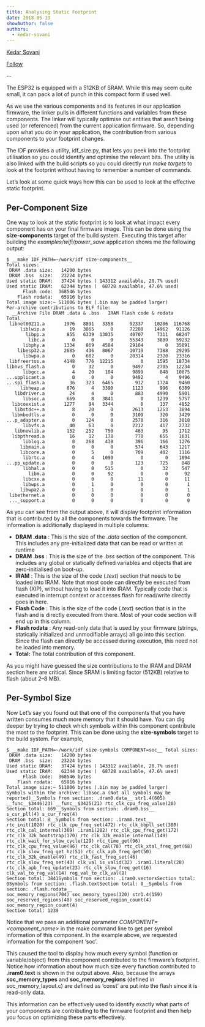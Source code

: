 ```yaml
---
title: Analysing Static Footprint
date: 2018-05-13
showAuthor: false
authors: 
  - kedar-sovani
---
```

[Kedar Sovani](https://kedars.medium.com/?source=post_page-----eceb73fb9f2d--------------------------------)

[Follow](https://medium.com/m/signin?actionUrl=https%3A%2F%2Fmedium.com%2F_%2Fsubscribe%2Fuser%2F1d2175c72923&operation=register&redirect=https%3A%2F%2Fblog.espressif.com%2Fanalysing-static-footprint-eceb73fb9f2d&user=Kedar+Sovani&userId=1d2175c72923&source=post_page-1d2175c72923----eceb73fb9f2d---------------------post_header-----------)

--

The ESP32 is equipped with a 512KB of SRAM. While this may seem quite small, it can pack a lot of punch in this compact form if used well.

As we use the various components and its features in our application firmware, the linker pulls in different functions and variables from these components. The linker will typically optimise out entities that aren’t being used (or referenced) from the current application firmware. So, depending upon what you do in your application, the contribution from various components to your footprint changes.

The IDF provides a utility, idf_size.py, that lets you peek into the footprint utilisation so you could identify and optimise the relevant bits. The utility is also linked with the build scripts so you could directly run *make targets* to look at the footprint without having to remember a number of commands.

Let’s look at some quick ways how this can be used to look at the effective static footprint.

## Per-Component Size

One way to look at the static footprint is to look at what impact every component has on your final firmware image. This can be done using the __size-components__  target of the build system. Executing this target after building the *examples/wifi/power_save* application shows me the following output:

```
$ __make IDF_PATH=~/work/idf size-components__ 
Total sizes:
 DRAM .data size:   14200 bytes
 DRAM .bss  size:   23224 bytes
Used static DRAM:   37424 bytes ( 143312 available, 20.7% used)
Used static IRAM:   62344 bytes (  68728 available, 47.6% used)
      Flash code:  368546 bytes
    Flash rodata:   65916 bytes
Total image size:~ 511006 bytes (.bin may be padded larger)
Per-archive contributions to ELF file:
  __Archive File DRAM .data & .bss   IRAM Flash code & rodata   Total__ 
 libnet80211.a       1976   8891   3358      92337    10206  116768
     liblwip.a         19   3865      0      72280    14962   91126
       libpp.a        855   6339  13035      40707     7311   68247
        libc.a          0      0      0      55343     3889   59232
      libphy.a       1334    869   4584      29104        0   35891
    libesp32.a       2685    436   8067      10719     7388   29295
      libwpa.a          0    682      0      20314     2320   23316
 libfreertos.a       4148    776  12215          0     1595   18734
libnvs_flash.a          0     32      0       9497     2705   12234
      libgcc.a          4     20    104       9899      848   10875
...upplicant.a          0      0      0       9492        4    9496
...spi_flash.a         36    323   6465        912     1724    9460
     libheap.a        876      4   3390       1123      996    6389
   libdriver.a         24      4      0        883     4990    5901
      libsoc.a        669      8   3841          0     1239    5757
  libcoexist.a       1277     94   3344          0      137    4852
   libstdc++.a          8     20      0       2613     1253    3894
  libmbedtls.a          0      0      0       3109      320    3429
...p_adapter.a          0    124      0       2578      316    3018
      libvfs.a         40     63      0       2212      417    2732
   libnewlib.a        152    252    750        463       95    1712
  libpthread.a         16     12    178        770      655    1631
      liblog.a          8    268    438        396      166    1276
     libmain.a          0      0      0        574      643    1217
     libcore.a          0      5      0        709      402    1116
      librtc.a          0      4   1090          0        0    1094
...pp_update.a          0      0      0        123      725     848
      libhal.a          0      0    515          0       32     547
        libm.a          0      0     92          0        0      92
      libcxx.a          0      0      0         11        0      11
      libwps.a          0      1      0          0        0       1
     libwpa2.a          0      1      0          0        0       1
 libethernet.a          0      0      0          0        0       0
 ..._support.a          0      0      0          0        0       0
```

As you can see from the output above, it will display footprint information that is contributed by all the components towards the firmware. The information is additionally displayed in multiple columns:

- __DRAM .data__ : This is the size of the .*data* section of the component. This includes any pre-initialized data that can be read or written at runtime
- __DRAM .bss__ : This is the size of the .*bss* section of the component. This includes any global or statically defined variables and objects that are zero-initialised on boot-up.
- __IRAM__ : This is the size of the code (*.text*) section that needs to be loaded into IRAM. Note that most code can directly be executed from flash (XIP), without having to load it into IRAM. Typically code that is executed in interrupt context or accesses flash for read/write directly goes in here.
- __Flash Code__ : This is the size of the code (*.text*) section that is in the flash and is directly executed from there. Most of your code section will end up in this column.
- __Flash rodata__ : Any read-only data that is used by your firmware (strings, statically initialized and unmodifiable arrays) all go into this section. Since the flash can directly be accessed during execution, this need not be loaded into memory.
- __Total:__  The total contribution of this component.

As you might have guessed the size contributions to the IRAM and DRAM section here are critical. Since SRAM is limiting factor (512KB) relative to flash (about 2–8 MB).

## Per-Symbol Size

Now Let’s say you found out that one of the components that you have written consumes much more memory that it should have. You can dig deeper by trying to check which symbols within this component contribute the most to the footprint. This can be done using the __size-symbols__  target to the build system. For example,

```
$ __make IDF_PATH=~/work/idf size-symbols COMPONENT=soc__ Total sizes:
 DRAM .data size:   14200 bytes
 DRAM .bss  size:   23224 bytes
Used static DRAM:   37424 bytes ( 143312 available, 20.7% used)
Used static IRAM:   62344 bytes (  68728 available, 47.6% used)
      Flash code:  368546 bytes
    Flash rodata:   65916 bytes
Total image size:~ 511006 bytes (.bin may be padded larger)
Symbols within the archive: libsoc.a (Not all symbols may be reported)__Symbols from section: .dram0.data__ str1.4(605) __func__$3446(23) __func__$3425(21) rtc_clk_cpu_freq_value(20)
Section total: 669__Symbols from section: .dram0.bss__ 
s_cur_pll(4) s_cur_freq(4)
Section total: 8__Symbols from section: .iram0.text__ 
rtc_init(1020) rtc_clk_cpu_freq_set(472) rtc_clk_bbpll_set(380) rtc_clk_cal_internal(369) .iram1(282) rtc_clk_cpu_freq_get(172) rtc_clk_32k_bootstrap(170) rtc_clk_32k_enable_internal(149) rtc_clk_wait_for_slow_cycle(129) rtc_time_get(96) rtc_clk_cpu_freq_value(96) rtc_clk_cal(78) rtc_clk_xtal_freq_get(68) rtc_clk_slow_freq_get_hz(51) rtc_clk_apb_freq_get(50) rtc_clk_32k_enable(49) rtc_clk_fast_freq_set(46) rtc_clk_slow_freq_set(43) clk_val_is_valid(32) .iram1.literal(28) rtc_clk_apb_freq_update(23) rtc_clk_slow_freq_get(16) clk_val_to_reg_val(14) reg_val_to_clk_val(8)
Section total: 3841Symbols from section: .iram0.vectorsSection total: 0Symbols from section: .flash.textSection total: 0__Symbols from section: .flash.rodata__ 
soc_memory_regions(704) soc_memory_types(320) str1.4(159) soc_reserved_regions(48) soc_reserved_region_count(4) soc_memory_region_count(4)
Section total: 1239
```

Notice that we pass an additional parameter *COMPONENT=<component_name>* in the make command line to get per symbol information of this component. In the example above, we requested information for the component ‘soc’.

This caused the tool to display how much every symbol (function or variable/object) from this component contributed to the firmware’s footprint. Notice how information about how much size every function contributed to __.iram0.text__  is shown in the output above. Also, because the arrays __soc_memory_types__  and __soc_memory_regions__  (defined in soc_memory_layout.c) are defined as ‘const’ are put into the flash since it is read-only data.

This information can be effectively used to identify exactly what parts of your components are contributing to the firmware footprint and then help you focus on optimizing these parts effectively.
